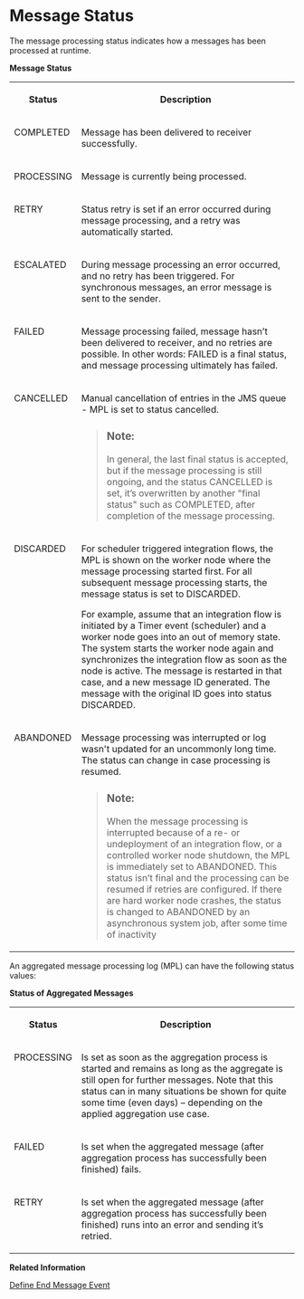 <!-- loio733a57b10f504ac9b2b5aa7fda664dc5 -->

# Message Status

The message processing status indicates how a messages has been processed at runtime.



**Message Status**


<table>
<tr>
<th valign="top">

Status



</th>
<th valign="top">

Description



</th>
</tr>
<tr>
<td valign="top">

COMPLETED



</td>
<td valign="top">

Message has been delivered to receiver successfully.



</td>
</tr>
<tr>
<td valign="top">

PROCESSING



</td>
<td valign="top">

Message is currently being processed.



</td>
</tr>
<tr>
<td valign="top">

RETRY



</td>
<td valign="top">

Status retry is set if an error occurred during message processing, and a retry was automatically started.



</td>
</tr>
<tr>
<td valign="top">

ESCALATED



</td>
<td valign="top">

During message processing an error occurred, and no retry has been triggered. For synchronous messages, an error message is sent to the sender.



</td>
</tr>
<tr>
<td valign="top">

FAILED



</td>
<td valign="top">

Message processing failed, message hasn’t been delivered to receiver, and no retries are possible. In other words: FAILED is a final status, and message processing ultimately has failed.



</td>
</tr>
<tr>
<td valign="top">

CANCELLED



</td>
<td valign="top">

Manual cancellation of entries in the JMS queue - MPL is set to status cancelled.

> ### Note:  
> In general, the last final status is accepted, but if the message processing is still ongoing, and the status CANCELLED is set, it’s overwritten by another "final status" such as COMPLETED, after completion of the message processing.



</td>
</tr>
<tr>
<td valign="top">

DISCARDED



</td>
<td valign="top">

For scheduler triggered integration flows, the MPL is shown on the worker node where the message processing started first. For all subsequent message processing starts, the message status is set to DISCARDED.

For example, assume that an integration flow is initiated by a Timer event \(scheduler\) and a worker node goes into an out of memory state. The system starts the worker node again and synchronizes the integration flow as soon as the node is active. The message is restarted in that case, and a new message ID generated. The message with the original ID goes into status DISCARDED.



</td>
</tr>
<tr>
<td valign="top">

ABANDONED



</td>
<td valign="top">

Message processing was interrupted or log wasn't updated for an uncommonly long time. The status can change in case processing is resumed.

> ### Note:  
> When the message processing is interrupted because of a re- or undeployment of an integration flow, or a controlled worker node shutdown, the MPL is immediately set to ABANDONED. This status isn’t final and the processing can be resumed if retries are configured. If there are hard worker node crashes, the status is changed to ABANDONED by an asynchronous system job, after some time of inactivity



</td>
</tr>
</table>

An aggregated message processing log \(MPL\) can have the following status values:

**Status of Aggregated Messages**


<table>
<tr>
<th valign="top">

Status



</th>
<th valign="top">

Description



</th>
</tr>
<tr>
<td valign="top">

PROCESSING



</td>
<td valign="top">

Is set as soon as the aggregation process is started and remains as long as the aggregate is still open for further messages. Note that this status can in many situations be shown for quite some time \(even days\) – depending on the applied aggregation use case.



</td>
</tr>
<tr>
<td valign="top">

FAILED



</td>
<td valign="top">

Is set when the aggregated message \(after aggregation process has successfully been finished\) fails.



</td>
</tr>
<tr>
<td valign="top">

RETRY



</td>
<td valign="top">

Is set when the aggregated message \(after aggregation process has successfully been finished\) runs into an error and sending it’s retried.



</td>
</tr>
</table>

**Related Information**  


[Define End Message Event](define-end-message-event-4774b5f.md "An End Message event ends a message processing sequence.")


